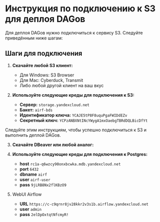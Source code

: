 # Инструкция по подключению к S3 для деплоя DAGов

Для деплоя DAGов нужно подключиться к сервису S3. Следуйте приведённым ниже шагам:

## Шаги для подключения

1. **Скачайте любой S3 клиент:**

   - Для Windows: S3 Browser
   - Для Mac: Cyberduck, Transmit
   - Либо любой другой клиент на ваш вкус

2. **Используйте следующие креды для подключения к S3:**

   - **Сервер:** `storage.yandexcloud.net`
   - **Бакет:** `airf-bds`
   - **Идентификатор ключа:** `YCAJE5tP8F8uquPgaFWIDdEZv`
   - **Секретный ключ:** `YCPzANBXNtINcYWygA1mxOaebgTBRdDQLBicDfYt`

Следуйте этим инструкциям, чтобы успешно подключиться к S3 и выполнить деплой DAGов.

3. **Скачайте DBeaver или любой аналог:**
4. **Используйте следующие креды для подключения к Postgres:**

   - **host** `rc1a-q6wzcy90onxbcwka.mdb.yandexcloud.net`
   - **port** `6432`
   - **dbname** `airf`
   - **user** `airf-user`
   - **pass** `9jLRB8Nx2flKBzO9`

5. WebUI Airflow
   - **URL** `https://c-c9qrnr8jv28kkr2v3s1b.airflow.yandexcloud.net`
   - **user** `admin`
   - **pass** `2elDpOxtqtNfcmyR!`
